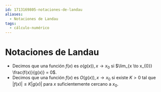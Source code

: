 ```yaml
---
id: 1713169805-notaciones-de-landau
aliases:
  - Notaciones de Landau
tags:
  - cálculo-numérico
---
```


# Notaciones de Landau

- Decimos que una función $f(x)$ es $o(g(x)), x \to x_{0}$ si $\lim_{x \to x_{0}} \frac{f(x)}{g(x)} = 0$.
- Decimos que una función $f(x)$ es $O(g(x)), x \to x_{0}$ si existe $K > 0$ tal que $|f(x)| \leq K|g(x)|$ para $x$ suficientemente cercano a $x_{0}$. 



